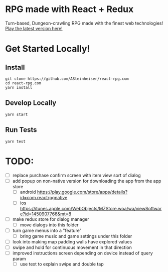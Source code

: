 # RPG made with React + Redux
Turn-based, Dungeon-crawling RPG made with the finest web technologies! [Play the latest version here!](http://react-rpg.com)

# Get Started Locally!
## Install
```
git clone https://github.com/ASteinheiser/react-rpg.com
cd react-rpg.com
yarn install
```
## Develop Locally
```
yarn start
```
## Run Tests
```
yarn test
```

# TODO:
- [ ] replace purchase confirm screen with item view sort of dialog
- [ ] add popup on non-native version for downloading the app from the app store
  - [ ] android https://play.google.com/store/apps/details?id=com.reactrpgnative
  - [ ] ios https://itunes.apple.com/WebObjects/MZStore.woa/wa/viewSoftware?id=1450907766&mt=8
- [ ] make redux store for dialog manager
  - [ ] move dialogs into this folder
- [ ] turn game menus into a "feature"
  - [ ] bring game music and game settings under this folder
- [ ] look into making map padding walls have explored values
- [ ] swipe and hold for continuous movement in that direction
- [ ] improved instructions screen depending on device instead of query param
  - [ ] use text to explain swipe and double tap
